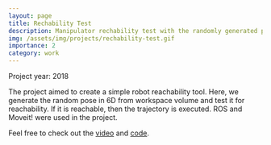 ```yaml
---
layout: page
title: Rechability Test
description: Manipulator rechability test with the randomly generated pose.
img: /assets/img/projects/rechability-test.gif
importance: 2
category: work
---
```


Project year: 2018

The project aimed to create a simple robot reachability tool. Here, we generate the random pose in 6D from
workspace volume and test it for reachability. If it is reachable, then the trajectory is executed. ROS and
Moveit! were used in the project. 

Feel free to check out the
<a href="https://www.youtube.com/watch?v=4QNv7PPcg18" target="blank">video</a> and
<a href="https://github.com/imprs/ur5_barrett_planning" target="blank">code</a>.

<div class="row justify-content-md-center">
    <div class="col-lg-8">
        <img class="img-fluid rounded z-depth-1" src="{{ '/assets/img/projects/rechability-test.gif' | relative_url }}" alt="" data-zoomable title="example image"/>
    </div>
</div>

